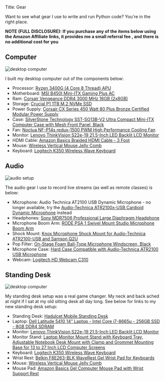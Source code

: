 Title: Gear

Want to see what gear I use to write and run Python code? You're in the right place. 

**NOTE (FULL DISCLOSURE): If you purchase any of the items below using the Amazon Affiliate links, it provides me a small referral fee , and there is no additional cost for you**

## Computer

![desktop computer]({static}/pages/gear/images/desktop_computer.png)

I built my desktop computer out of the components below:

 * Processor: [Ryzen 3400G (4 Core 8 Thread) APU](https://amzn.to/3s112g1) 
 * Motherboard: [MSI B450I Mini-ITX Gaming Plus AC](https://amzn.to/2Ocpqxw) 
 * Ram: [Corsair Vengeance DDR4 3000 MHz 16GB (2x8GB)](https://amzn.to/3cDzusN)
 * Storage: [Crucial P1 1TB M.2 NVMe SSD](https://amzn.to/3fVyHp0)
 * Power Supply: [Corsair CX Series 450 Watt 80 Plus Bronze Certified Modular Power Supply](https://amzn.to/3sOr2MW)
 * Case: [SilverStone Technology SST-SG13B-V2 Ultra Compact Mini-ITX Computer Case with Mesh Front Panel, Black](https://amzn.to/3cHad0T)
 * Fan: [Noctua NF-P14s redux-1500 PWM High Performance Cooling Fan](https://amzn.to/3mjfAXh)
 * Monitor: [Lenovo ThinkVision S22e-19 21.5-Inch LED Backlit LCD Monitor](https://amzn.to/2PSiJkG)
 * HDMI Cable: [Amazon Basics Braided HDMI Cable - 3 Foot](https://amzn.to/39BjdCK)
 * Mouse: [Wireless Vertical Mouse Jelly Comb](https://amzn.to/3uaxyOv)
 * Keyboard: [Logitech K350 Wireless Wave Keyboard](https://amzn.to/3sN7s3M)

## Audio

![audio setup]({static}/pages/gear/images/audio_setup.png)

The audio gear I use to record live streams (as well as remote classes) is below:

 * Microphone: Audio Technica AT2100 USB Dynamic Microphone - no longer available, try the [Audio-Technica ATR2100x-USB Cardioid Dynamic Microphone](https://amzn.to/31L7GMV) instead
 * Headphones: [Sony MDR7506 Professional Large Diaphragm Headphone](https://amzn.to/3uklb2d)
 * Microphone Boom Arm: [RODE PSA 1 Swivel Mount Studio Microphone Boom Arm](https://amzn.to/3wrIitF)
 * Shock Mount: [Knox Microphone Shock Mount for Audio-Technica ATR2100-USB and Samson Q2U](https://amzn.to/2Op2eMK)
 * Pop Filter: [On-Stage Foam Ball-Type Microphone Windscreen, Black](https://amzn.to/3wt0OC4)
 * Microphone Case: [Hard Case Compatible with Audio-Technica ATR2100 USB Microphone](https://amzn.to/39JaCxV)
 * Webcam: [Logitech HD Webcam C310](https://amzn.to/39JyIZz)

## Standing Desk

![desktop computer]({static}/pages/gear/images/standing_desk.jpg)

My standing desk setup was a real game changer. My neck and back ached at night if I sat at my old sitting desk all day long. See below for links to my new standing desk setup:

 * Standing Desk: [Hadulcet Mobile Standing Desk](https://amzn.to/3dzE5vf)
 * Laptop: [Dell Latitude 5410 14” Laptop - Intel Core i7-8665u - 256GB SSD - 8GB DDR4 SDRAM](https://amzn.to/3dyK6Zd)
 * Monitor: [Lenovo ThinkVision S22e-19 21.5-Inch LED Backlit LCD Monitor](https://amzn.to/2PSiJkG)
 * Monitor Stand: [Laptop Monitor Mount Stand with Keyboard Tray, Adjustable Notebook Desk Mount with Clamp and Grommet Mounting Base for 13 to 27 Inch LCD Computer Screens](https://amzn.to/39F41oa)
 * Keyboard: [Logitech K350 Wireless Wave Keyboard](https://amzn.to/3sN7s3M)
 * Wrist Rest: [Belkin F8E263-BLK WaveRest Gel Wrist Pad for Keyboards](https://amzn.to/3rRBvpH)
 * Mouse: [Wireless Vertical Mouse Jelly Comb](https://amzn.to/3uaxyOv)
 * Mouse Pad: [Amazon Basics Gel Computer Mouse Pad with Wrist Support Rest](https://amzn.to/39H)
